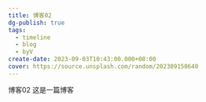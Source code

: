 ```yaml
---
title: 博客02
dg-publish: true
tags:
  - timeline
  - blog
  - byV
create-date: 2023-09-03T10:43:00.000+08:00
cover: https://source.unsplash.com/random/202309150640
---
```

<span 
class='ob-timelines' 
data-date='2023-09-03-10' 
data-title='博客02' 
data-img = 'https://source.unsplash.com/random/202309150640'
data-type='range'
data-end='2023-09-15-09'> 
博客02
</span>
这是一篇博客